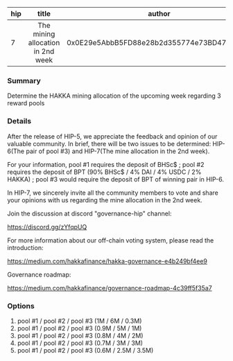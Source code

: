 | hip | title | author | created | duration |
|----------|:----------:|:----------:|:----------:|:----------:|
| 7 | The mining allocation in 2nd week | 0x0E29e5AbbB5FD88e28b2d355774e73BD47dE3bcd | 2020-09-08 15:00 | 1 |

### Summary
Determine the HAKKA mining allocation of the upcoming week regarding 3 reward pools

### Details

After the release of HIP-5, we appreciate the feedback and opinion of our valuable community. In brief, there will be two issues to be determined: HIP-6(The pair of pool #3) and HIP-7(The mine allocation in the 2nd week).

For your information, pool #1 requires the deposit of BHSc$ ; pool #2 requires the deposit of BPT (90% BHSc$ / 4% DAI / 4% USDC / 2% HAKKA) ; pool #3 would require the deposit of BPT of winning pair in HIP-6.

In HIP-7, we sincerely invite all the community members to vote and share your opinions with us regarding the mine allocation in the 2nd week.


Join the discussion at discord "governance-hip" channel: 

https://discord.gg/zYfqpUQ

For more information about our off-chain voting system, please read the introduction:

https://medium.com/hakkafinance/hakka-governance-e4b249bf4ee9

Governance roadmap:

https://medium.com/hakkafinance/governance-roadmap-4c39ff5f35a7


### Options
1. pool #1 / pool #2 / pool #3 (1M / 6M / 0.3M)
2. pool #1 / pool #2 / pool #3 (0.9M / 5M / 1M)
3. pool #1 / pool #2 / pool #3 (0.8M / 4M / 2M)
4. pool #1 / pool #2 / pool #3 (0.7M / 3M / 3M)
5. pool #1 / pool #2 / pool #3 (0.6M / 2.5M / 3.5M)

